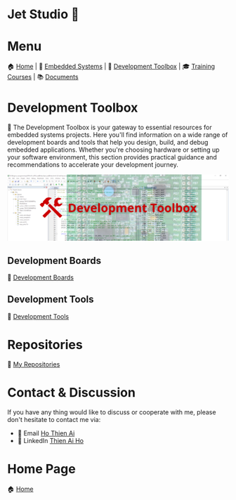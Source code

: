 # Jet Studio 🚀

# Menu

🏠 [Home](https://jet-studio.github.io/) | 
🚀 [Embedded Systems](https://jet-studio.github.io/embedded-systems/) |
🧰 [Development Toolbox](https://jet-studio.github.io/development-toolbox/) |
🎓 [Training Courses](https://jet-studio.github.io/training-courses/) |
📚 [Documents](https://jet-studio.github.io/docs/)

# Development Toolbox

🎯 The Development Toolbox is your gateway to essential resources for embedded systems projects. Here you'll find information on a wide range of development boards and tools that help you design, build, and debug embedded applications. Whether you're choosing hardware or setting up your software environment, this section provides practical guidance and recommendations to accelerate your development journey.

<!-- Images Placeholder -->
<img src="imgs/development-toolbox.png" alt="development toolbox"/>
<!-- Add more images as needed -->

## Development Boards
🔨 [Development Boards](https://jet-studio.github.io/development-toolbox/boards/)
## Development Tools
🔧 [Development Tools](https://jet-studio.github.io/development-toolbox/tools/)

# Repositories
🚀 [My Repositories](https://github.com/jet-studio)

# Contact & Discussion
If you have any thing would like to discuss or cooperate with me, please don't hesitate to contact me via:
- 📧 Email [Ho Thien Ai](mailto:thienaiho95@gmail.com)
- 💼 LinkedIn [Thien Ai Ho](https://www.linkedin.com/in/thien-ai-ho/)

# Home Page
🏠 [Home](https://jet-studio.github.io/)